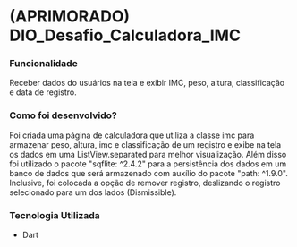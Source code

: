 # (APRIMORADO) DIO_Desafio_Calculadora_IMC

### Funcionalidade
Receber dados do usuários na tela e exibir IMC, peso, altura, classificação e data de registro.

### Como foi desenvolvido?
Foi criada uma página de calculadora que utiliza a classe imc para armazenar peso, altura, imc e 
classificação de um registro e exibe na tela os dados em uma ListView.separated para melhor visualização.
Além disso foi utilizado o pacote "sqflite: ^2.4.2" para a persistência dos dados em um banco de dados 
que será armazenado com auxílio do pacote "path: ^1.9.0". Inclusive, foi colocada a opção de remover 
registro, deslizando o registro selecionado para um dos lados (Dismissible).

### Tecnologia Utilizada
- Dart
